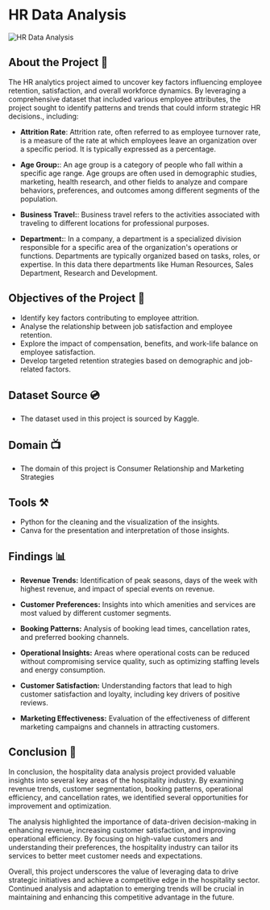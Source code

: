 # HR Data Analysis
![HR Data Analysis](https://mavenanalyticsio-upload-bucket-prod.s3.us-west-2.amazonaws.com/202945028/projects/41457aa0-3a87-4c5f-ae4e-cbfb1a9cd2bc.gif)

## About the Project 🚀
The HR analytics project aimed to uncover key factors influencing employee retention, satisfaction, and overall workforce dynamics. By leveraging a 
comprehensive dataset that included various employee attributes, the project sought to identify patterns and trends that could inform strategic HR decisions., including:

- **Attrition Rate**: Attrition rate, often referred to as employee turnover rate, is a measure of the rate at 
which employees leave an organization over a specific period. It is typically expressed as 
a percentage. 

- **Age Group:**: An age group is a category of people who fall within a specific age range. Age groups are 
often used in demographic studies, marketing, health research, and other fields to 
analyze and compare behaviors, preferences, and outcomes among different 
segments of the population.

- **Business Travel:**: Business travel refers to the activities associated with traveling to different locations for 
professional purposes.

- **Department:**: In a company, a department is a specialized division responsible for a specific area of 
the organization's operations or functions. Departments are typically organized based 
on tasks, roles, or expertise. In this data there departments like Human Resources, 
Sales Department, Research and Development.

## Objectives of the Project 🎯
- Identify key factors contributing to employee attrition. 
- Analyse the relationship between job satisfaction and employee retention. 
- Explore the impact of compensation, benefits, and work-life balance on employee 
satisfaction. 
- Develop targeted retention strategies based on demographic and job-related 
factors. 

## Dataset Source 💿
- The dataset used in this project is sourced by Kaggle. 

## Domain 📺
- The domain of this project is Consumer Relationship and Marketing Strategies

## Tools ⚒️
- Python for the cleaning and the visualization of the insights.
- Canva for the presentation and interpretation of those insights.

## Findings 📊
- **Revenue Trends:** Identification of peak seasons, days of the week with highest revenue, and impact of special events on revenue.

- **Customer Preferences:** Insights into which amenities and services are most valued by different customer segments.

- **Booking Patterns:** Analysis of booking lead times, cancellation rates, and preferred booking channels.

- **Operational Insights:** Areas where operational costs can be reduced without compromising service quality, such as optimizing staffing levels and energy consumption.

- **Customer Satisfaction:** Understanding factors that lead to high customer satisfaction and loyalty, including key drivers of positive reviews.

- **Marketing Effectiveness:** Evaluation of the effectiveness of different marketing campaigns and channels in attracting customers.

## Conclusion 🚀
In conclusion, the hospitality data analysis project provided valuable insights into several key areas of the hospitality industry. By examining revenue trends, customer segmentation, booking patterns, operational efficiency, and cancellation rates, we identified several opportunities for improvement and optimization.

The analysis highlighted the importance of data-driven decision-making in enhancing revenue, increasing customer satisfaction, and improving operational efficiency. By focusing on high-value customers and understanding their preferences, the hospitality industry can tailor its services to better meet customer needs and expectations.

Overall, this project underscores the value of leveraging data to drive strategic initiatives and achieve a competitive edge in the hospitality sector. Continued analysis and adaptation to emerging trends will be crucial in maintaining and enhancing this competitive advantage in the future.


